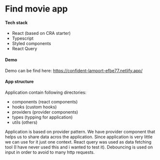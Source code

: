 # Find movie app

#### Tech stack
- React (based on CRA starter)
- Typescript
- Styled components
- React Query

#### Demo
Demo can be find here: https://confident-lamport-efbe77.netlify.app/
#### App structure
Application contain following directories: 
- components (react components)
- hooks (custom hooks)
- providers (provider components)
- types (typping for application)
- utils (others)

Application is based on provider pattern. We have provider component that helps us to share data acros the application.
Since application is very little we can use for it just one context.
React query was used as data fetching tool (I have never used this and i wanted to test it).
Debouncing is used on input in order to avoid to many http requests.
